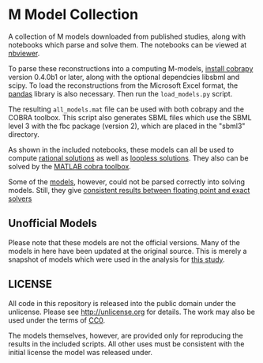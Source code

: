 M Model Collection
==================

A collection of M models downloaded from published studies, along with
notebooks which parse and solve them. The notebooks can be viewed at
[nbviewer](http://nbviewer.ipython.org/github/opencobra/m_model_collection/tree/master/).

To parse these reconstructions into a computing M-models, [install
cobrapy](https://github.com/opencobra/cobrapy/blob/master/INSTALL.md)
version 0.4.0b1 or later, along with the optional dependcies libsbml and scipy.
To load the reconstructions from the Microsoft Excel format, the
[pandas](http://pandas.pydata.org/) library is also necessary. Then run
the ```load_models.py``` script.

The resulting ```all_models.mat``` file can be used with both cobrapy and the
COBRA toolbox. This script also generates SBML files which use the SBML level 3
with the fbc package (version 2), which are placed in the "sbml3" directory.

As shown in the included notebooks, these models can all be used to compute
[rational solutions](exact_solving_models.ipynb)
as well as [loopless solutions](loopless_m_models.ipynb).
They also can be solved by the [MATLAB cobra toolbox](solve_in_matlab_cobra_toolbox.ipynb).

Some of the [models](failed/README.md), however, could not be parsed correctly into
solving models. Still, they give [consistent results between floating point and
exact solvers](failed_models.ipynb)

Unofficial Models
-----------------
Please note that these models are not the official versions. Many of the models
in here have been updated at the original source. This is merely a snapshot of
models which were used in the analysis for
[this study](http://dx.doi.org/10.15252/msb.20156157).

LICENSE
-------
All code in this repository is released into the public domain under the
unlicense. Please see http://unlicense.org for details. The work may also
be used under the terms of [CC0](http://creativecommons.org/publicdomain/zero/1.0/).

The models themselves, however, are provided only for reproducing the results
in the included scripts. All other uses must be consistent with the initial
license the model was released under.
